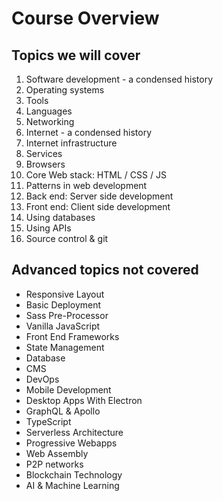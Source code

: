 # Course Overview

## Topics we will cover
1. Software development - a condensed history
1. Operating systems
1. Tools
1. Languages
1. Networking 
1. Internet - a condensed history
1. Internet infrastructure
1. Services
1. Browsers
1. Core Web stack: HTML / CSS / JS
1. Patterns in web development
1. Back end: Server side development
1. Front end: Client side development
1. Using databases
1. Using APIs 
1. Source control & git

## Advanced topics not covered
* Responsive Layout 
* Basic Deployment 
* Sass Pre-Processor 
* Vanilla JavaScript 
* Front End Frameworks
* State Management 
* Database 
* CMS 
* DevOps
* Mobile Development 
* Desktop Apps With Electron 
* GraphQL & Apollo 
* TypeScript 
* Serverless Architecture 
* Progressive Webapps 
* Web Assembly
* P2P networks
* Blockchain Technology 
* AI & Machine Learning 
